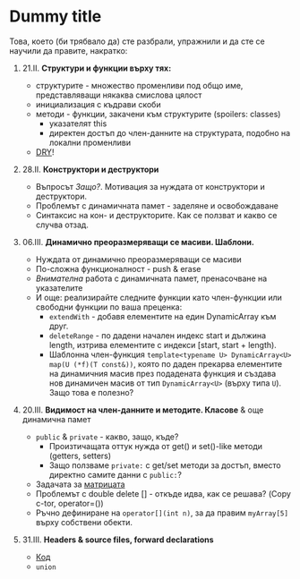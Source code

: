 # Dummy title
Това, което (би трябвало да) сте разбрали, упражнили и да сте се научили да правите, накратко:

1. 21.II. **Структури и функции върху тях:**
    - структурите - множество променливи под общо име, представляващи някаква смислова цялост
    - инициализация с къдрави скоби
    - методи - функции, закачени към структурите (spoilers: classes)
        - указателят this
        - директен достъп до член-данните на структурата, подобно на локални променливи
    - [DRY](https://en.wikipedia.org/wiki/Don%27t_repeat_yourself)!

2. 28.II. **Конструктори и деструктори**
    - Въпросът _Защо?_. Мотивация за нуждата от конструктори и деструктори.
    - Проблемът с динамичната памет - заделяне и освобождаване
    - Синтаксис на кон- и деструкторите. Как се ползват и какво се случва отзад.

3. 06.III. **Динамично преоразмеряващи се масиви. Шаблони.**
    - Нуждата от динамично преоразмеряващи се масиви
    - По-сложна функционалност - push & erase
    - _Внимателна_ работа с динамичната памет, пренасочване на указателите
    - И още: реализирайте следните функции като член-функции или свободни функции по ваша преценка:
        - `extendWith` - добавя елементите на един DynamicArray към друг.
        - `deleteRange` - по дадени начален индекс start и дължина length, изтрива елементите с индекси [start, start + length).
        - Шаблонна член-функция `template<typename U> DynamicArray<U> map(U (*f)(T const&))`, която по даден прекарва елементите на динамичния масив през подадената функция и създава нов динамичен масив от тип `DynamicArray<U>` (върху типа `U`). Защо това е полезно?

4. 20.III. **Видимост на член-данните и методите. Класове** & още динамична памет
    - `public` & `private` - какво, защо, къде?
        - Произтичащата оттук нужда от get() и set()-like методи (getters, setters)
        - Защо ползваме `private:` с get/set методи за достъп, вместо директно самите данни с `public:`?
    - Задачата за [матрицата](./04.sources/README.md)
    - Проблемът с double delete [] - откъде идва, как се решава? (Copy c-tor, operator=())
    - Ръчно дефиниране на `operator[](int n)`, за да правим `myArray[5]` върху собствени обекти.

5. 31.III. **Headers & source files, forward declarations**
    - [Код](./not-named-yet)
	- `union`
